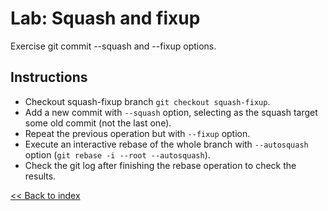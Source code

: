 # Lab: Squash and fixup

Exercise git commit --squash and --fixup options.

## Instructions

* Checkout squash-fixup branch `git checkout squash-fixup`.
* Add a new commit with `--squash` option, selecting as the squash target some old commit (not the last one).
* Repeat the previous operation but with `--fixup` option.
* Execute an interactive rebase of the whole branch with `--autosquash` option (`git rebase -i --root --autosquash`).
* Check the git log after finishing the rebase operation to check the results.

[<< Back to index](https://github.com/beni0888/gitlikeapro-2019/tree/master)
